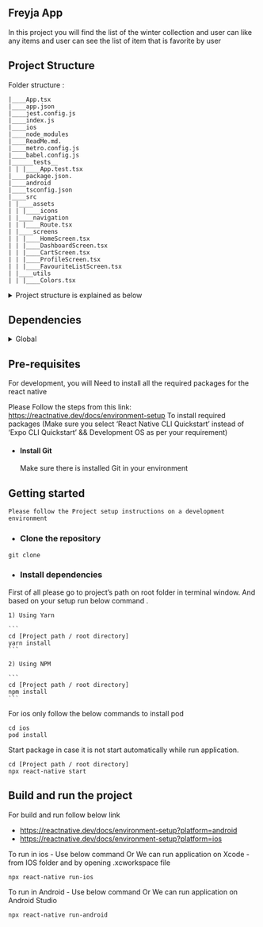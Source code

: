 ## Freyja App 

In this project you will find the list of the winter collection and user can like any items and user can see the list of item that is favorite by user

## Project Structure
Folder structure :

    |____App.tsx
    |____app.json
    |____jest.config.js
    |____index.js 
    |____ios
    |____node_modules
    |____ReadMe.md.  
    |____metro.config.js
    |____babel.config.js
    |______tests__
    | | |____App.test.tsx
    |____package.json.  
    |____android
    |____tsconfig.json
    |____src
    | |____assets
    | | |____icons
    | |____navigation
    | | |____Route.tsx
    | |____screens
    | | |____HomeScreen.tsx
    | | |____DashboardScreen.tsx
    | | |____CartScreen.tsx
    | | |____ProfileScreen.tsx
    | | |____FavouriteListScreen.tsx
    | |____utils
    | | |____Colors.tsx

<details>
<summary>Project structure is explained as below</summary>

| Name                           | Description                                                                                      |
| ------------------------------ | -------------------------------------------------------------------------------------------------|
| **App.tsx**                |Entry file of the project after index.tsx and initialise root component of the application |
| **app.json**               |Json file which is used to configure native app, and contain project name |
| **index.js**               |Entry file of the project and first file that gets executed or render project when application start|
| **ios**                   |Folder that contains configuration and sorce code specific to ios platform|
| **node_modules**       |Folder that managing the third-party libraries and dependencies that is added in our react native application|
| **ReadMe.md**               |Documentation file that provides information and guidance for developers about the project|
| **metro.config.js**               |File that contains the configuration of the Metro Bundler|
| **babel.config.js**               |File that contains configuration for transform JavaScript code  into compatible with the JavaScript engines used by browsers|
| **App.test.tsx**               |File for writing and running tests cases for React Native application|
| **package.json**        |Json file which is managing project dependencies, scripts, and project settings|
| **android**        |Folder that contains configuration and sorce code specific to Android platform
| **tsconfig.json**                  |File that is used for the configure TypeScript allow controls how typescript compiles your code|
| **src/assets/icons**     |Contains icons and images that is used in application|
| **src/navigation/Route.tsx**     |File that is used for the managing rountings of the application|
| **src/screens/HomeScreen.tsx**     |Home screen contain the list of winter collection items and user can like/favorite it|
| **src/screens/DashboardScreen.tsx**     |Blanck file under dashboard tab|
| **src/screens/CartScreen.tsx**     |Blanck file under cart tab|
| **src/screens/ProfileScreen.tsx**     |Blanck file under profile tab|
| **src/screens/FavouriteListScreen.tsx**     |Favorite screen contains list of collection items that is favorite by user|
| **src/utils/Colors.tsx**     | Comman utils file contains the application comman colors|

</details>

## Dependencies

<details>
<summary>Global</summary>

| Name                 | Version      | Description                                                                                                                                  |
| -------------------- | ------------ | -------------------------------------------------------------------------------------------------------------------------------------------- |
| @react-native-async-storage/async-storage     | ^1.19.3 | Used for asynchronous, persistent, key-value storage system for React Native Local storage.
| @react-navigation/bottom-tabs                 | ^6.5.9    | Bottom tab navigator for React Navigation to handle bottom tab.
| @react-navigation/native                      | ^6.1.8    | create components and navigation patterns that used to manage the navigation.                                            
| @react-navigation/native-stack                | ^6.9.14     |  provides a way for your app to transition between screens where each new screen is placed on top of a stack - To manage the stack navigation.                                                                            
| react-native-safe-area-context                | ^4.7.2    | Used for accessing device safe area portion for the notch devices.  
| react-native-screens                          | ^3.25.0    | Its provides native primitives to represent screens instead of plain <View> components - Used internally inside navigation.   
 
</details>

## Pre-requisites

For development, you will Need to install all the required packages for the react native

Please Follow the steps from this link:  
https://reactnative.dev/docs/environment-setup
To install required packages (Make sure you select ‘React Native CLI Quickstart’ instead of 
‘Expo CLI Quickstart’ && Development OS as per your requirement)

* #### Install Git
   Make sure there is installed Git in your environment


## Getting started
 
`Please follow the Project setup instructions on a development environment`

* ### Clone the repository
```
git clone 
```

* ### Install dependencies
First of all please go to project’s path on root folder in terminal window. And based on your setup run below command .
     
    1) Using Yarn 
    
    ```
    cd [Project path / root directory]
    yarn install
    ```
    
    2) Using NPM
    
    ```
    cd [Project path / root directory]
    npm install
    ```
For ios only follow the below commands to install pod
```
cd ios
pod install
```
Start package in case it is not start automatically while run application. 
```
cd [Project path / root directory]
npx react-native start
```


## Build and run the project
  For build and run follow below link
  * https://reactnative.dev/docs/environment-setup?platform=android
  * https://reactnative.dev/docs/environment-setup?platform=ios

To run in ios - Use below command Or We can run application on Xcode - from IOS folder and by opening .xcworkspace file
```
npx react-native run-ios
```
To run in Android - Use below command Or We can run application on Android Studio
```
npx react-native run-android
```
